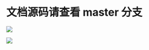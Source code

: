 # 文档源码请查看 master 分支

[![](https://github.com/khs1994-website/rootsongjc-kubernetes-handbook/workflows/Sync/badge.svg)](https://github.com/khs1994-website/rootsongjc-kubernetes-handbook/tree/master)

[![](https://github.com/khs1994-website/rootsongjc-kubernetes-handbook/workflows/GitBook/badge.svg)](https://github.com/khs1994-website/rootsongjc-kubernetes-handbook/tree/master)
